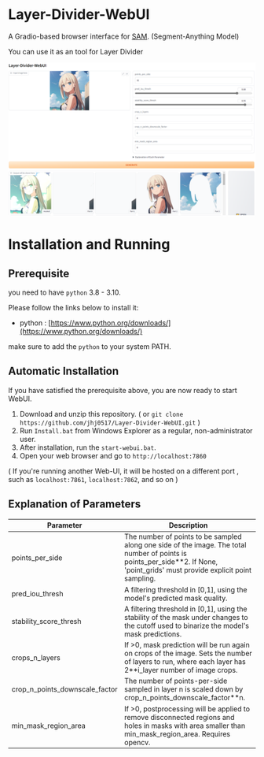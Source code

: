 # Layer-Divider-WebUI
A Gradio-based browser interface for [SAM](https://github.com/facebookresearch/segment-anything). (Segment-Anything Model)

You can use it as an tool for Layer Divider

![Layer-Divider-WebUI](https://raw.githubusercontent.com/jhj0517/Layer-Divider-WebUI/master/screenshot.png)

# Installation and Running
## Prerequisite
you need to have `python` 3.8 - 3.10.

Please follow the links below to install it:
- python : [https://www.python.org/downloads/](https://www.python.org/downloads/)

make sure to add the `python` to your system PATH.

## Automatic Installation
If you have satisfied the prerequisite above, you are now ready to start WebUI.

1. Download and unzip this repository. ( or `git clone https://github.com/jhj0517/Layer-Divider-WebUI.git` )
2. Run `Install.bat` from Windows Explorer as a regular, non-administrator user.
3. After installation, run the `start-webui.bat`. 
4. Open your web browser and go to `http://localhost:7860`

( If you're running another Web-UI, it will be hosted on a different port , such as `localhost:7861`, `localhost:7862`, and so on )

## Explanation of Parameters

| Parameter                      | Description                                                                                                                                                                                                                                                                              |
|--------------------------------|------------------------------------------------------------------------------------------------------------------------------------------------------------------------------------------------------------------------------------------------------------------------------------------|
| points_per_side                | The number of points to be sampled along one side of the image. The total number of points is points_per_side**2. If None, 'point_grids' must provide explicit point sampling.                                                                                                            |
| pred_iou_thresh                | A filtering threshold in [0,1], using the model's predicted mask quality.                                                                                                                                                                                                               |
| stability_score_thresh         | A filtering threshold in [0,1], using the stability of the mask under changes to the cutoff used to binarize the model's mask predictions.                                                                                                                                             |
| crops_n_layers                 | If >0, mask prediction will be run again on crops of the image. Sets the number of layers to run, where each layer has 2**i_layer number of image crops.                                                                                                                                |
| crop_n_points_downscale_factor | The number of points-per-side sampled in layer n is scaled down by crop_n_points_downscale_factor**n.                                                                                                                                                                                 |
| min_mask_region_area           | If >0, postprocessing will be applied to remove disconnected regions and holes in masks with area smaller than min_mask_region_area. Requires opencv.                                                                                                                                  |


